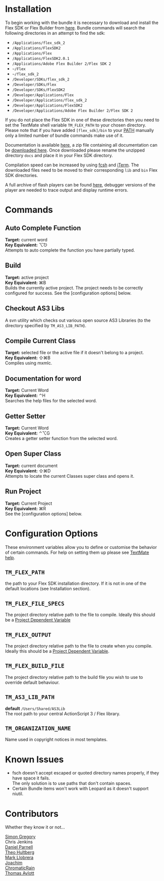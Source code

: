 <?xml version="1.0" encoding="UTF-8"?>

# Installation

To begin working with the bundle it is necessary to download and install the Flex SDK or Flex Builder from [here](http://www.adobe.com/products/flex/downloads/). Bundle commands will search the following directories in an attempt to find the sdk:

* `/Applications/flex_sdk_2`
* `/Applications/FlexSDK2`
* `/Applications/Flex`
* `/Applications/FlexSDK2.0.1`
* `/Applications/Adobe Flex Builder 2/Flex SDK 2`
* `~/Flex`
* `~/flex_sdk_2`
* `/Developer/SDKs/flex_sdk_2`
* `/Developer/SDKs/Flex`
* `/Developer/SDKs/FlexSDK2`
* `/Developer/Applications/Flex`
* `/Developer/Applications/flex_sdk_2`
* `/Developer/Applications/FlexSDK2`
* `/Developer/Applications/Adobe Flex Builder 2/Flex SDK 2`

If you do not place the Flex SDK in one of these directories then you need to set the TextMate shell variable `TM_FLEX_PATH` to your chosen directory. Please note that if you have added `[flex_sdk]/bin` to your [PATH](http://en.wikipedia.org/wiki/Environment_variable#Examples_of_UNIX_environment_variables") manually only a limited number of bundle commands make use of it.

Documentation is available [here](http://www.adobe.com/support/documentation/en/flex/), a zip file containing all documentation can be [downloaded here](http://www.adobe.com/go/flex_documentation_zip). Once downloaded please rename the unzipped directory `docs` and place it in your Flex SDK directory.

Compilation speed can be increased by using [fcsh](http://labs.adobe.com/wiki/index.php/Flex_Compiler_Shell) and [iTerm](http://iterm.sourceforge.net). The downloaded files need to be moved to their corresponding `lib` and `bin` Flex SDK directories.  

A full archive of flash players can be found [here](http://www.adobe.com/cfusion/knowledgebase/index.cfm?id=tn_14266), debugger versions of the player are needed to trace output and display runtime errors.  

# Commands

## Auto Complete Function

**Target:** current word  
**Key Equivalent:**  ⌥⎋  
Attempts to auto complete the function you have partially typed.

## Build

**Target:** active project  
**Key Equivalent:**  ⌘B  
Builds the currently active project. The project needs to be correctly configured for success. See the [configuration options] below.  
	
## Checkout AS3 Libs

A svn utility which checks out various open source AS3 Libraries (to the directory specified by `TM_AS3_LIB_PATH`). 

## Compile Current Class

**Target:** selected file or the active file if it doesn't belong to a project.  
**Key Equivalent:** ⇧⌘B  
Compiles using mxmlc.

## Documentation for word
	
**Target:** Current Word  
**Key Equivalent:** ⌃H  
Searches the help files for the selected word. 

## Getter Setter
	
**Target:** Current Word  
**Key Equivalent:** ⌃⌥G  
Creates a getter setter function from the selected word.  

## Open Super Class

**Target:** current document  
**Key Equivalent:** ⇧⌘D  
Attempts to locate the current Classes super class and opens it.  

## Run Project

**Target:**	Current Project  
**Key Equivalent:**	⌘R  
See the [configuration options] below.  

# Configuration Options

These environment variables allow you to define or customise the behavior of certain commands. For help on setting them up please see [TextMate help](?environment_variables).

## `TM_FLEX_PATH`
the path to your Flex SDK installation directory. If it is not in one of the default locations (see Installation section).

## `TM_FLEX_FILE_SPECS`  
The project directory relative path to the file to compile. Ideally this should be a [Project Dependent Variable](?project_dependent_variables)

## `TM_FLEX_OUTPUT`

The project directory relative path to the file to create when you compile. Ideally this should be a [Project Dependent Variable](?project_dependent_variables).

## `TM_FLEX_BUILD_FILE`  
The project directory relative path to the build file you wish to use to override default behaviour.

## `TM_AS3_LIB_PATH`  
**default** `/Users/Shared/AS3Lib`  
The root path to your central ActionScript 3 / Flex library.

## `TM_ORGANIZATION_NAME`
Name used in copyright notices in most templates.

# Known Issues

* fsch doesn't accept escaped or quoted directory names properly, if they have space it fails.  
The only solution is to use paths that don't contain spaces.
* Certain Bundle items won't work with Leopard as it doesn't support niutil.

# Contributors

Whether they know it or not...

[Simon Gregory](http://blog.simongregory.com)  
Chris Jenkins  
[Daniel Parnell](http://blog.danielparnell.com/?p=22)  
[Theo Hultberg](http://blog.iconara.net/2007/02/23/textmate-flex-tips/)  
[Mark Llobrera](http://www.dirtystylus.com/blog/)  
[Joachim](http://4d.ratubagus.net/node/4)  
[ChromaticRain](http://blog.chromaticrain.com/?p=3)  
[Thomas Aylott](http://subtlegradient.com/)  
